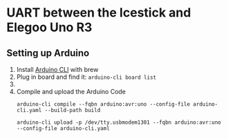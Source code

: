 # UART between the Icestick and Elegoo Uno R3


## Setting up Arduino

1. Install [Arduino CLI](https://arduino.github.io/arduino-cli/1.0/installation/) with brew
2. Plug in board and find it: `arduino-cli board list`
3. 
4. Compile and upload the Arduino Code
   ```
   arduino-cli compile --fqbn arduino:avr:uno --config-file arduino-cli.yaml --build-path build 

   arduino-cli upload -p /dev/tty.usbmodem1301 --fqbn arduino:avr:uno --config-file arduino-cli.yaml
   ```